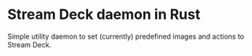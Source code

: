 # Stream Deck daemon in Rust

Simple utility daemon to set (currently) predefined images and actions to Stream Deck.
